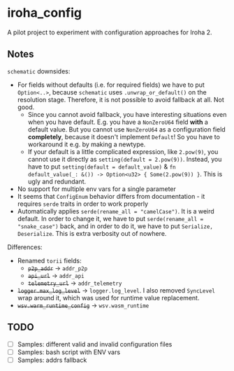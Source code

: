 # iroha_config

A pilot project to experiment with configuration approaches for Iroha 2.

## Notes

`schematic` downsides:

- For fields without defaults (i.e. for required fields) we have to put `Option<..>`, because `schematic` uses `.unwrap_or_default()` on the resolution stage. Therefore, it is not possible to avoid fallback at all. Not good.  
  - Since you cannot avoid fallback, you have interesting situations even when you have default. E.g. you have a `NonZeroU64` field **with** a default value. But you cannot use `NonZeroU64` as a configuration field **completely**, because it doesn't implement `Default`! So you have to workaround it e.g. by making a newtype.
  - If your default is a little complicated expression, like `2.pow(9)`, you cannot use it directly as `setting(default = 2.pow(9))`. Instead, you have to put `setting(default = default_value)` & `fn default_value(_: &()) -> Option<u32> { Some(2.pow(9)) }`. This is ugly and redundant.
- No support for multiple env vars for a single parameter
- It seems that `ConfigEnum` behavior differs from documentation - it requires `serde` traits in order to work properly
- Automatically applies `serde(rename_all = "camelCase")`. It is a weird default. In order to change it, we have to put `serde(rename_all = "snake_case")` back, and in order to do it, we have to put `Serialize, Deserialize`. This is extra verbosity out of nowhere.

Differences:

- Renamed `torii` fields:
  - ~~`p2p_addr`~~ -> `addr_p2p`
  - ~~`api_url`~~ -> `addr_api`
  - ~~`telemetry_url`~~ -> `addr_telemetry`
- ~~`logger.max_log_level`~~ -> `logger.log_level`. I also removed `SyncLevel` wrap around it, which was used for runtime value replacement.
- ~~`wsv.warm_runtime_config`~~ -> `wsv.wasm_runtime`

## TODO

- [ ] Samples: different valid and invalid configuration files
- [ ] Samples: bash script with ENV vars
- [ ] Samples: addrs fallback
